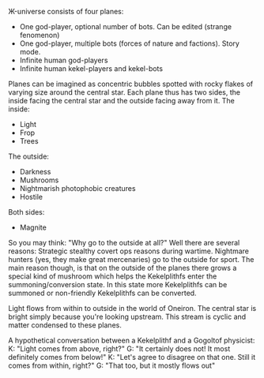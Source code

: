 Ж-universe consists of four planes:

- One god-player, optional number of bots. Can be edited (strange fenomenon)
- One god-player, multiple bots (forces of nature and factions). Story mode.
- Infinite human god-players
- Infinite human kekel-players and kekel-bots

Planes can be imagined as concentric bubbles spotted with rocky flakes of varying size around the central star.
Each plane thus has two sides, the inside facing the central star and the outside facing away from it.
The inside:

- Light
- Frop
- Trees
	
The outside:

- Darkness
- Mushrooms
- Nightmarish photophobic creatures
- Hostile

Both sides:

- Magnite

So you may think: "Why go to the outside at all?"
Well there are several reasons:
Strategic stealthy covert ops reasons during wartime.
Nightmare hunters (yes, they make great mercenaries) go to the outside for sport.
The main reason though, is that on the outside of the planes there grows a special kind of mushroom which helps the Kekelplithfs enter the summoning/conversion state.
In this state more Kekelplithfs can be summoned or non-friendly Kekelplithfs can be converted.

Light flows from within to outside in the world of Oneiron. The central star is bright simply because you're looking upstream.
This stream is cyclic and matter condensed to these planes.

A hypothetical conversation between a Kekelplithf and a Gogoltof physicist:
K: "Light comes from above, right?"
G: "It certainly does not! It most definitely comes from below!"
K: "Let's agree to disagree on that one. Still it comes from within, right?"
G: "That too, but it mostly flows out"